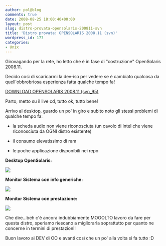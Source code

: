 ```yaml
---
author: pol@blog
comments: true
date: 2008-08-25 18:00:40+00:00
layout: post
slug: distro-provata-opensolaris-200811-svn
title: 'Distro provata: OPENSOLARIS 2008.11 (svn)'
wordpress_id: 177
categories:
- Unix
---
```


Girovagando per la rete, ho letto che è in fase di "costruzione" OpenSolaris 2008.11.

Decido così di scaricarmi la dev-iso per vedere se è cambiato qualcosa da quell'obbrobriosa esperienza fatta qualche tempo fa!

[DOWNLOAD OPENSOLARIS 2008.11 (svn_95)](http://genunix.org/distributions/indiana/osol-0811-95-global.iso)

Parto, metto su il live cd, tutto ok, tutto bene!

Arrivo al desktop, guardo un po' in giro e subito noto gli stessi problemi di qualche tempo fa:



	
  * la scheda audio non viene riconosciuta (un cavolo di intel che viene riconosciuta da OGNI distro esistente)

	
  * il consumo elevatissimo di ram

	
  * le poche applicazione disponibili nei repo


**Desktop OpenSolaris:**

[![](http://www.allfreeportal.com/imghost/thumbs/229333Schermata-3.png)](http://www.allfreeportal.com/imghost/viewer.php?id=229333Schermata-3.png)

**Monitor Sistema con info generiche:**

[![](http://www.allfreeportal.com/imghost/thumbs/363101Schermata-1.png)](http://www.allfreeportal.com/imghost/viewer.php?id=363101Schermata-1.png)

**Monitor Sistema con prestazione:**

[![](http://www.allfreeportal.com/imghost/thumbs/489617Schermata.png)](http://www.allfreeportal.com/imghost/viewer.php?id=489617Schermata.png)

Che dire...beh c'è ancora indubbiamente MOOOLTO lavoro da fare per questa distro, speriamo riescano a migliorarla soprattutto per quanto ne concerne in termini di prestazioni!

Buon lavoro ai DEV di OO e avanti così che un po' alla volta si fa tutto :D
